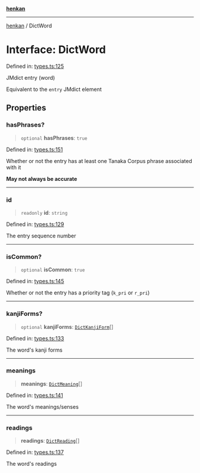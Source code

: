 [**henkan**](../README.md)

***

[henkan](../README.md) / DictWord

# Interface: DictWord

Defined in: [types.ts:125](https://github.com/Ronokof/Henkan/blob/cdcdfbcc72ca03339cd98398efd7d5e82826d66f/src/types.ts#L125)

JMdict entry (word)

Equivalent to the `entry` JMdict element

## Properties

### hasPhrases?

> `optional` **hasPhrases**: `true`

Defined in: [types.ts:151](https://github.com/Ronokof/Henkan/blob/cdcdfbcc72ca03339cd98398efd7d5e82826d66f/src/types.ts#L151)

Whether or not the entry has at least one Tanaka Corpus phrase associated with it

**May not always be accurate**

***

### id

> `readonly` **id**: `string`

Defined in: [types.ts:129](https://github.com/Ronokof/Henkan/blob/cdcdfbcc72ca03339cd98398efd7d5e82826d66f/src/types.ts#L129)

The entry sequence number

***

### isCommon?

> `optional` **isCommon**: `true`

Defined in: [types.ts:145](https://github.com/Ronokof/Henkan/blob/cdcdfbcc72ca03339cd98398efd7d5e82826d66f/src/types.ts#L145)

Whether or not the entry has a priority tag (`k_pri` or `r_pri`)

***

### kanjiForms?

> `optional` **kanjiForms**: [`DictKanjiForm`](DictKanjiForm.md)[]

Defined in: [types.ts:133](https://github.com/Ronokof/Henkan/blob/cdcdfbcc72ca03339cd98398efd7d5e82826d66f/src/types.ts#L133)

The word's kanji forms

***

### meanings

> **meanings**: [`DictMeaning`](DictMeaning.md)[]

Defined in: [types.ts:141](https://github.com/Ronokof/Henkan/blob/cdcdfbcc72ca03339cd98398efd7d5e82826d66f/src/types.ts#L141)

The word's meanings/senses

***

### readings

> **readings**: [`DictReading`](DictReading.md)[]

Defined in: [types.ts:137](https://github.com/Ronokof/Henkan/blob/cdcdfbcc72ca03339cd98398efd7d5e82826d66f/src/types.ts#L137)

The word's readings
